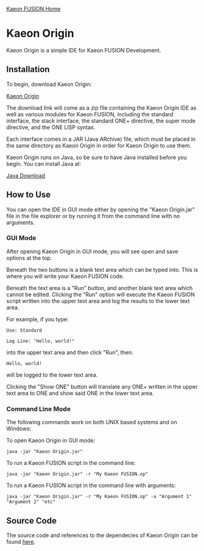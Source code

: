[Kaeon FUSION Home](https://github.com/Gallery-of-Kaeon/Kaeon-FUSION/blob/master/README.md)

# Kaeon Origin

Kaeon Origin is a simple IDE for Kaeon FUSION Development.

## Installation

To begin, download Kaeon Origin:

[Kaeon Origin](https://github.com/Gallery-of-Kaeon/Kaeon-FUSION/raw/master/Kaeon%20FUSION/IDE/Application/Kaeon%20Origin.zip)

The download link will come as a zip file containing the Kaeon Origin IDE as well as various modules for Kaeon FUSION,
including the standard interface,
the stack interface,
the standard ONE+ directive,
the super mode directive,
and the ONE LISP syntax.

Each interface comes in a JAR (Java ARchive) file,
which must be placed in the same directory as Kaeon Origin in order for Kaeon Origin to use them.

Kaeon Origin runs on Java,
so be sure to have Java installed before you begin. You can install Java at:

[Java Download](https://www.java.com/en/download/)

## How to Use

You can open the IDE in GUI mode either by opening the "Kaeon Origin.jar" file in the file explorer or by running it from the command line with no arguments.

### GUI Mode

After opening Kaeon Origin in GUI mode, you will see open and save options at the top.

Beneath the two buttons is a blank text area which can be typed into.
This is where you will write your Kaeon FUSION code.

Beneath the text area is a "Run" button,
and another blank text area which cannot be edited.
Clicking the "Run" option will execute the Kaeon FUSION script written into the upper text area and log the results to the lower text area.

For example, if you type:

    Use: Standard
    
    Log Line: "Hello, world!"

into the upper text area and then click "Run", then:

    Hello, world!

will be logged to the lower text area.

Clicking the "Show ONE" button will translate any ONE+ written in the upper text area to ONE and show said ONE in the lower text area.

### Command Line Mode

The following commands work on both UNIX based systems and on Windows:

To open Kaeon Origin in GUI mode:

    java -jar "Kaeon Origin.jar"

To run a Kaeon FUSION script in the command line:

    java -jar "Kaeon Origin.jar" -r "My Kaeon FUSION.op"

To run a Kaeon FUSION script in the command line with arguments:

    java -jar "Kaeon Origin.jar" -r "My Kaeon FUSION.op" -a "Argument 1" "Argument 2" "etc"

## Source Code

The source code and references to the dependecies of Kaeon Origin can be found [here](https://github.com/Gallery-of-Kaeon/Kaeon-FUSION/tree/master/Kaeon%20FUSION/IDE/Source).